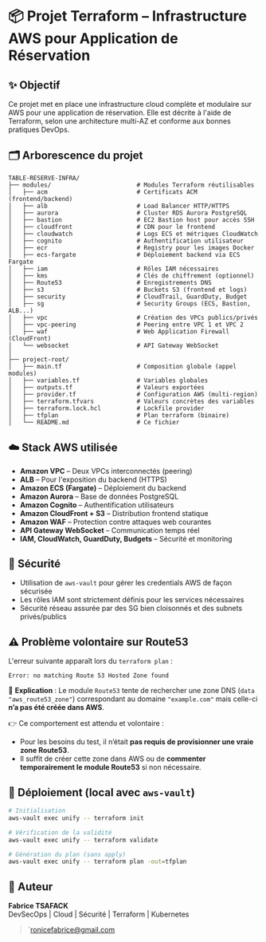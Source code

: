 # 📦 Projet Terraform – Infrastructure AWS pour Application de Réservation

## ✨ Objectif
Ce projet met en place une infrastructure cloud complète et modulaire sur AWS pour une application de réservation. Elle est décrite à l'aide de Terraform, selon une architecture multi-AZ et conforme aux bonnes pratiques DevOps.

## 🗂️ Arborescence du projet

```
TABLE-RESERVE-INFRA/
├── modules/                        # Modules Terraform réutilisables
│   ├── acm                         # Certificats ACM (frontend/backend)
│   ├── alb                         # Load Balancer HTTP/HTTPS
│   ├── aurora                      # Cluster RDS Aurora PostgreSQL
│   ├── bastion                     # EC2 Bastion host pour accès SSH
│   ├── cloudfront                  # CDN pour le frontend
│   ├── cloudwatch                  # Logs ECS et métriques CloudWatch
│   ├── cognito                     # Authentification utilisateur
│   ├── ecr                         # Registry pour les images Docker
│   ├── ecs-fargate                 # Déploiement backend via ECS Fargate
│   ├── iam                         # Rôles IAM nécessaires
│   ├── kms                         # Clés de chiffrement (optionnel)
│   ├── Route53                     # Enregistrements DNS
│   ├── s3                          # Buckets S3 (frontend et logs)
│   ├── security                    # CloudTrail, GuardDuty, Budget
│   ├── sg                          # Security Groups (ECS, Bastion, ALB...)
│   ├── vpc                         # Création des VPCs publics/privés
│   ├── vpc-peering                 # Peering entre VPC 1 et VPC 2
│   ├── waf                         # Web Application Firewall (CloudFront)
│   └── websocket                   # API Gateway WebSocket
│
├── project-root/
│   ├── main.tf                     # Composition globale (appel modules)
│   ├── variables.tf                # Variables globales
│   ├── outputs.tf                  # Valeurs exportées
│   ├── provider.tf                 # Configuration AWS (multi-region)
│   ├── terraform.tfvars            # Valeurs concrètes des variables
│   ├── terraform.lock.hcl          # Lockfile provider
│   ├── tfplan                      # Plan terraform (binaire)
│   └── README.md                   # Ce fichier
```

## ☁️ Stack AWS utilisée

- **Amazon VPC** – Deux VPCs interconnectés (peering)
- **ALB** – Pour l'exposition du backend (HTTPS)
- **Amazon ECS (Fargate)** – Déploiement du backend
- **Amazon Aurora** – Base de données PostgreSQL
- **Amazon Cognito** – Authentification utilisateurs
- **Amazon CloudFront + S3** – Distribution frontend statique
- **Amazon WAF** – Protection contre attaques web courantes
- **API Gateway WebSocket** – Communication temps réel
- **IAM, CloudWatch, GuardDuty, Budgets** – Sécurité et monitoring

## 🔐 Sécurité

- Utilisation de `aws-vault` pour gérer les credentials AWS de façon sécurisée
- Les rôles IAM sont strictement définis pour les services nécessaires
- Sécurité réseau assurée par des SG bien cloisonnés et des subnets privés/publics

## ⚠️ Problème volontaire sur Route53

L'erreur suivante apparaît lors du `terraform plan` :

```
Error: no matching Route 53 Hosted Zone found
```

🎯 **Explication** :
Le module `Route53` tente de rechercher une zone DNS (`data "aws_route53_zone"`) correspondant au domaine `"example.com"` mais celle-ci **n’a pas été créée dans AWS**.

👉 Ce comportement est attendu et volontaire :
- Pour les besoins du test, il n’était **pas requis de provisionner une vraie zone Route53**.
- Il suffit de créer cette zone dans AWS ou de **commenter temporairement le module Route53** si non nécessaire.

## 🚀 Déploiement (local avec `aws-vault`)

```bash
# Initialisation
aws-vault exec unify -- terraform init

# Vérification de la validité
aws-vault exec unify -- terraform validate

# Génération du plan (sans apply)
aws-vault exec unify -- terraform plan -out=tfplan
```

## 📝 Auteur

**Fabrice TSAFACK**  
DevSecOps | Cloud | Sécurité | Terraform | Kubernetes  
> `ronicefabrice@gmail.com